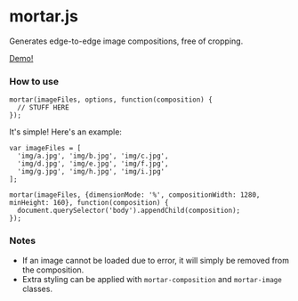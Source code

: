 # mortar.js

Generates edge-to-edge image compositions, free of cropping.

[Demo!](http://nikk-ca.github.io/mortar.js/)

### How to use

```
mortar(imageFiles, options, function(composition) {
  // STUFF HERE
});
```

It's simple! Here's an example:
```
var imageFiles = [
  'img/a.jpg', 'img/b.jpg', 'img/c.jpg',
  'img/d.jpg', 'img/e.jpg', 'img/f.jpg',
  'img/g.jpg', 'img/h.jpg', 'img/i.jpg'
];

mortar(imageFiles, {dimensionMode: '%', compositionWidth: 1280, minHeight: 160}, function(composition) {
  document.querySelector('body').appendChild(composition);
});
```

### Notes

- If an image cannot be loaded due to error, it will simply be removed from the composition.
- Extra styling can be applied with `mortar-composition` and `mortar-image` classes.
